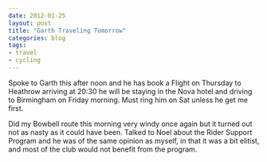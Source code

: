 ```yaml
---
date: 2012-01-25
layout: post
title: "Garth Traveling Tomorrow"
categories: blog 
tags:
- travel
- cycling
---
```


Spoke to Garth this after noon and he has book a Flight on Thursday to
Heathrow arriving at 20:30 he will be staying in the Nova hotel and driving to
Birmingham on Friday morning. Must ring him on Sat unless he get me first.

Did my Bowbell route this morning very windy once again but it turned out
not as nasty as it could have been. Talked to Noel about the Rider Support
Program and he was of the same opinion as myself, in that it was a bit
elitist, and most of the club would not benefit from the program. 
